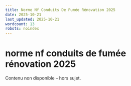 ```yaml
---
title: Norme Nf Conduits De Fumée Rénovation 2025
date: 2025-10-21
last_updated: 2025-10-21
wordcount: 13
robots: noindex
---
```


# norme nf conduits de fumée rénovation 2025

Contenu non disponible – hors sujet.